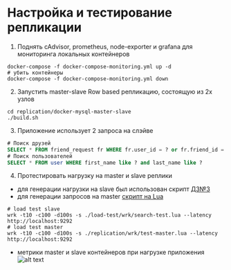 # Настройка и тестирование репликации

1) Поднять cAdvisor, prometheus, node-exporter и grafana для мониторинга локальных контейнеров
```shell script
docker-compose -f docker-compose-monitoring.yml up -d
# убить контейнеры
docker-compose -f docker-compose-monitoring.yml down
```
2) Запустить master-slave Row based репликацию, состоящую из 2х узлов
```shell script
cd replication/docker-mysql-master-slave
./build.sh
```
3) Приложение использует 2 запроса на слэйве
```sql
# Поиск друзей
SELECT * FROM friend_request fr WHERE fr.user_id = ? or fr.friend_id = ?
# Поиск пользователей
SELECT * FROM user WHERE first_name like ? and last_name like ?
```
4) Протестировать нагрузку на master и slave реплики
- для генерации нагрузки на slave был использован скрипт [ДЗ№3](../../index-load-test/hw3-search-report.md)
- для генерации запросов на master [скрипт на Lua](wrk/test-master.lua)
```shell script
# load test slave
wrk -t10 -c100 -d100s -s ./load-test/wrk/search-test.lua --latency http://localhost:9292
# load test master
wrk -t10 -c100 -d100s -s ./replication/wrk/test-master.lua --latency http://localhost:9292
```
- метрики master и slave контейнеров при нагрузке приложения
![alt text](pics/replicas-monitoring.png)
